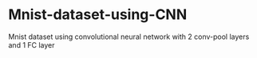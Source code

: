 # Mnist-dataset-using-CNN
Mnist dataset using convolutional neural network with 2 conv-pool layers and 1 FC layer
